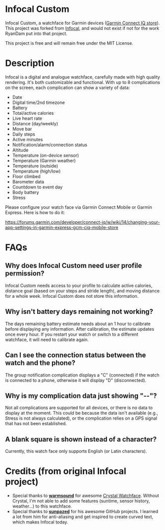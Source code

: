 # Infocal Custom
Infocal Custom, a watchface for Garmin devices ([Garmin Connect IQ store](https://apps.garmin.com/en-US/apps/a45e74a2-48b5-4c53-9bce-8aae7c685c0b)). This project was forked from [Infocal](https://github.com/RyanDam/Infocal), and would not exist if not for the work RyanDam put into that project.

This project is free and will remain free under the MIT License.

# Description

Infocal is a digital and analogue watchface, carefully made with high quality rendering. It's both customizable and functional. With up to 8 complications on the screen, each complication can show a variety of data:

- Date
- Digital time/2nd timezone
- Battery
- Total/active calories
- Live heart rate
- Distance (day/weekly)
- Move bar
- Daily steps
- Active minutes
- Notification/alarm/connection status
- Altitude
- Temperature (on-device sensor)
- Temperature (Garmin weather)
- Temperature (outside)
- Temperature (high/low)
- Floor climbed
- Barometer data
- Countdown to event day
- Body battery
- Stress

Please configure your watch face via Garmin Connect Mobile or Garmin Express. Here is how to do it:

https://forums.garmin.com/developer/connect-iq/w/wiki/14/changing-your-app-settings-in-garmin-express-gcm-ciq-mobile-store

# FAQs

## Why does Infocal Custom need user profile permission?

Infocal Custom needs access to your profile to calculate active calories, distance goal (based on your steps and stride length), and moving distance for a whole week. Infocal Custom does not store this information.

## Why isn't battery days remaining not working?

The days remaining battery estimate needs about an 1 hour to calibrate before displaying any information. After calibration, the estimate updates once every hour. If you restart your watch or switch to a different watchface, it will need to calibrate again.

## Can I see the connection status between the watch and the phone?

The group notification complication displays a "C" (connected) if the watch is connected to a phone, otherwise it will display "D" (disconnected).

## Why is my complication data just showing "--"?

Not all complications are supported for all devices, or there is no data to display at the moment. This could be because the data isn't available (e.g., Stress is not always calculated), or the complication relies on a GPS signal that has not been established.

## A blank square is shown instead of a character?

Currently, this watch face only supports English (or Latin characters).

# Credits (from original Infocal project)

- Special thanks to **[warmsound](https://github.com/warmsound)** for awesome [Crystal Watchface](https://github.com/warmsound/crystal-face). Without Crystal, I'm not able to add some features (suntime, sensor history, weather...) to this watchface.
- Special thanks to **[sunpazed](https://github.com/sunpazed)** for his awesome GitHub projects. I learned a lot from him for anti-aliasing and get inspired to create curved text, which makes Infocal today.
